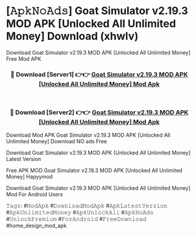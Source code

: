 # [𝙰𝚙𝚔𝙽𝚘𝙰𝚍𝚜] Goat Simulator v2.19.3 MOD APK [Unlocked All Unlimited Money] Download (xhwlv)
Download Goat Simulator v2.19.3 MOD APK [Unlocked All Unlimited Money] Free Mod APK

<div align="center">
<h3>🔴 Download [Server1] 👉👉 <a href="https://apkcomod.com?title=Goat_Simulator_v2.19.3_MOD_APK_[Unlocked_All_Unlimited_Money]">Goat Simulator v2.19.3 MOD APK [Unlocked All Unlimited Money] Mod Apk</a></h3><br>

<h3>🔴 Download [Server2] 👉👉 <a href="https://apkcomod.com?title=Goat_Simulator_v2.19.3_MOD_APK_[Unlocked_All_Unlimited_Money]">Goat Simulator v2.19.3 MOD APK [Unlocked All Unlimited Money] Mod Apk</a></h3>
</div>


 Download Mod APK Goat Simulator v2.19.3 MOD APK [Unlocked All Unlimited Money] Download NO ads Free

Download Goat Simulator v2.19.3 MOD APK [Unlocked All Unlimited Money] Latest Version

Free APK MOD Goat Simulator v2.19.3 MOD APK [Unlocked All Unlimited Money] Hapyymod

Download Goat Simulator v2.19.3 MOD APK [Unlocked All Unlimited Money] Mod For Android Users

𝚃𝚊𝚐𝚜: #𝙼𝚘𝚍𝙰𝚙𝚔 #𝙳𝚘𝚠𝚗𝚕𝚘𝚊𝚍𝙼𝚘𝚍𝙰𝚙𝚔 #𝙰𝚙𝚔𝙻𝚊𝚝𝚎𝚜𝚝𝚅𝚎𝚛𝚜𝚒𝚘𝚗 #𝙰𝚙𝚔𝚄𝚗𝚕𝚒𝚖𝚒𝚝𝚎𝚍𝙼𝚘𝚗𝚎𝚢 #𝙰𝚙𝚔𝚄𝚗𝚕𝚘𝚌𝚔𝙰𝚕𝚕 #𝙰𝚙𝚔𝙽𝚘𝙰𝚍𝚜 #𝚄𝚗𝚕𝚘𝚌𝚔𝙿𝚛𝚎𝚖𝚒𝚞𝚖 #𝙵𝚘𝚛𝙰𝚗𝚍𝚛𝚘𝚒𝚍 #𝙵𝚛𝚎𝚎𝙳𝚘𝚠𝚗𝚕𝚘𝚊𝚍 #home_design_mod_apk